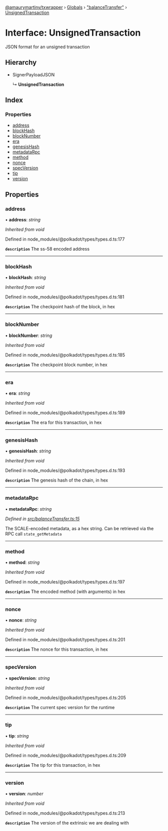 [@amaurymartiny/txwrapper](../README.md) › [Globals](../globals.md) › ["balanceTransfer"](../modules/_balancetransfer_.md) › [UnsignedTransaction](_balancetransfer_.unsignedtransaction.md)

# Interface: UnsignedTransaction

JSON format for an unsigned transaction

## Hierarchy

* SignerPayloadJSON

  ↳ **UnsignedTransaction**

## Index

### Properties

* [address](_balancetransfer_.unsignedtransaction.md#address)
* [blockHash](_balancetransfer_.unsignedtransaction.md#blockhash)
* [blockNumber](_balancetransfer_.unsignedtransaction.md#blocknumber)
* [era](_balancetransfer_.unsignedtransaction.md#era)
* [genesisHash](_balancetransfer_.unsignedtransaction.md#genesishash)
* [metadataRpc](_balancetransfer_.unsignedtransaction.md#metadatarpc)
* [method](_balancetransfer_.unsignedtransaction.md#method)
* [nonce](_balancetransfer_.unsignedtransaction.md#nonce)
* [specVersion](_balancetransfer_.unsignedtransaction.md#specversion)
* [tip](_balancetransfer_.unsignedtransaction.md#tip)
* [version](_balancetransfer_.unsignedtransaction.md#version)

## Properties

###  address

• **address**: *string*

*Inherited from void*

Defined in node_modules/@polkadot/types/types.d.ts:177

**`description`** The ss-58 encoded address

___

###  blockHash

• **blockHash**: *string*

*Inherited from void*

Defined in node_modules/@polkadot/types/types.d.ts:181

**`description`** The checkpoint hash of the block, in hex

___

###  blockNumber

• **blockNumber**: *string*

*Inherited from void*

Defined in node_modules/@polkadot/types/types.d.ts:185

**`description`** The checkpoint block number, in hex

___

###  era

• **era**: *string*

*Inherited from void*

Defined in node_modules/@polkadot/types/types.d.ts:189

**`description`** The era for this transaction, in hex

___

###  genesisHash

• **genesisHash**: *string*

*Inherited from void*

Defined in node_modules/@polkadot/types/types.d.ts:193

**`description`** The genesis hash of the chain, in hex

___

###  metadataRpc

• **metadataRpc**: *string*

*Defined in [src/balanceTransfer.ts:15](https://github.com/amaurymartiny/polkadotjs-wrapper/blob/9e2988f/src/balanceTransfer.ts#L15)*

The SCALE-encoded metadata, as a hex string. Can be retrieved via the RPC
call `state_getMetadata`

___

###  method

• **method**: *string*

*Inherited from void*

Defined in node_modules/@polkadot/types/types.d.ts:197

**`description`** The encoded method (with arguments) in hex

___

###  nonce

• **nonce**: *string*

*Inherited from void*

Defined in node_modules/@polkadot/types/types.d.ts:201

**`description`** The nonce for this transaction, in hex

___

###  specVersion

• **specVersion**: *string*

*Inherited from void*

Defined in node_modules/@polkadot/types/types.d.ts:205

**`description`** The current spec version for  the runtime

___

###  tip

• **tip**: *string*

*Inherited from void*

Defined in node_modules/@polkadot/types/types.d.ts:209

**`description`** The tip for this transaction, in hex

___

###  version

• **version**: *number*

*Inherited from void*

Defined in node_modules/@polkadot/types/types.d.ts:213

**`description`** The version of the extrinsic we are dealing with
